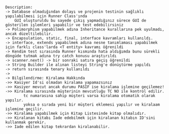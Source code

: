   
    Description:
    -> Database olmadığından dolayı ve projenin testinin sağlıklı yapılabilmesi için Runner Class'ında
        GUI oluşturuldu bu sayede çıkış yapmadığınız sürece GUI de gösterilen işlemleri yapabilir ve test edebilirsiniz
    -> Polimorphism yapabilmek adına Inheritance kurallarına pek uyulmadı, ancak düzeltilebilir.
    -> Encapsulation, static, final, interface kavramları kullanıldı.
    -> interface, extends yapabilmek adına nesne tanımlaması yapabilmek için farklı class'larda <T entity> kavramı öğrenildi
    -> Kendim test sırasında Runner kısmında hata aldığımda bunu sürekli döngüde tutmak adına try catch konusu araştırıldı
    -> scanner.next() -> bir sonraki satıra geçiş öğrenildi
    -> String Builder ile alınan listeyi String'e dönüştürme yapıldı
    -> return sırasında tenary kullanıldı
    ->
    -> Bilgilendirme: Kiralama Hakkında
    ->> Kasiyer Id'si olmadan kiralama yapamazsınız
    ->> Kasiyer mevcut ancak durumu PASIF ise kiralama işlemine geçilemez!
    ->> Kiralama sırasında müşterinin mevcutluğu TC NO ile kontrol edilir.
            tc numarasına sahip müşteri varsa kiralama otomatik olarak yapılır.
            yoksa o sırada yeni bir müşteri eklemesi yapılır ve kiralaam işlemine geçilir.
    ->> Kiralama yapabilmek için Kitap Listesinde kitap olmalıdır.
    ->> Kiralanan kitabı İade edebilmek için kiralanan kitabın ID'sini kullanmak gerekir.
    ->> Iade edilen kitap tekrardan kiralanabilir.

     
